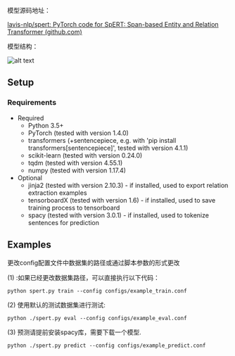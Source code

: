 模型源码地址：

[lavis-nlp/spert: PyTorch code for SpERT: Span-based Entity and Relation Transformer (github.com)](https://github.com/lavis-nlp/spert)

模型结构：

![alt text](http://deepca.cs.hs-rm.de/img/deepca/spert.png)

## Setup
### Requirements
- Required
  - Python 3.5+
  - PyTorch (tested with version 1.4.0)
  - transformers (+sentencepiece, e.g. with 'pip install transformers[sentencepiece]', tested with version 4.1.1)
  - scikit-learn (tested with version 0.24.0)
  - tqdm (tested with version 4.55.1)
  - numpy (tested with version 1.17.4)
- Optional
  - jinja2 (tested with version 2.10.3) - if installed, used to export relation extraction examples
  - tensorboardX (tested with version 1.6) - if installed, used to save training process to tensorboard
  - spacy (tested with version 3.0.1) - if installed, used to tokenize sentences for prediction

## Examples
更改config配置文件中数据集的路径或通过脚本参数的形式更改

(1) :如果已经更改数据集路径，可以直接执行以下代码：

```
python spert.py train --config configs/example_train.conf
```

(2) 使用默认的测试数据集进行测试:
```
python ./spert.py eval --config configs/example_eval.conf
```

(3) 预测请提前安装spacy库，需要下载一个模型. 
```
python ./spert.py predict --config configs/example_predict.conf
```


